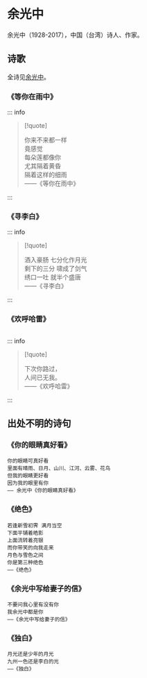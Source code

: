 # 余光中

余光中（1928-2017），中国（台湾）诗人、作家。

## 诗歌

全诗见[余光中](../post/yuguangzhong-1962.md)。

### 《等你在雨中》

::: info

> [!quote]  
>
> 你来不来都一样  
> 竟感觉  
> 每朵莲都像你  
> 尤其隔着黄昏  
> 隔着这样的细雨  
> ——《等你在雨中》  

:::

### 《寻李白》

::: info

> [!quote]  
>
> 酒入豪肠 七分化作月光  
> 剩下的三分 啸成了剑气  
> 绣口一吐 就半个盛唐  
> ——《寻李白》  

:::

### 《欢呼哈雷》

```
```


::: info

> [!quote]  
>
> 下次你路过，  
> 人间已无我。  
> ——《欢呼哈雷》  

:::

## 出处不明的诗句

### 《你的眼睛真好看》

```
你的眼睛可真好看
里面有晴雨、日月、山川、江河、云雾、花鸟
但我的眼睛更好看
因为我的眼里有你
—— 余光中《你的眼睛真好看》
```

### 《绝色》

```
若逢新雪初霁 满月当空
下面平铺着皓影
上面流转着亮银
而你带笑的向我走来
月色与雪色之间
你是第三种绝色
——《绝色》
```

### 《余光中写给妻子的信》

```
不要问我心里有没有你
我余光中都是你
——《余光中写给妻子的信》
```

### 《独白》

```
月光还是少年的月光
九州一色还是李白的光
——《独白》
```
